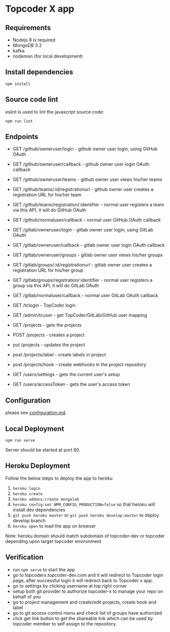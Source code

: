 # Topcoder X app

## Requirements

- Nodejs 8 is required
- MongoDB 3.2
- kafka
- nodemon (for local development)

## Install dependencies

```shell
npm install
```

## Source code lint

eslint is used to lint the javascript source code:

```shell
npm run lint
```

## Endpoints

- GET /github/owneruser/login - github owner user login, using GitHub OAuth
- GET /github/owneruser/callback - github owner user login OAuth callback
- GET /github/owneruser/teams - github owner user views his/her teams
- GET /github/teams/:id/registrationurl - github owner user creates a registration URL for his/her team
- GET /github/teams/registration/:identifier - normal user registers a team via this API, it will do GitHub OAuth
- GET /github/normaluser/callback - normal user GitHub OAuth callback

- GET /gitlab/owneruser/login - gitlab owner user login, using GitLab OAuth
- GET /gitlab/owneruser/callback - gitlab owner user login OAuth callback
- GET /gitlab/owneruser/groups - gitlab owner user views his/her groups
- GET /gitlab/groups/:id/registrationurl - gitlab owner user creates a registration URL for his/her group
- GET /gitlab/groups/registration/:identifier - normal user registers a group via this API, it will do GitLab OAuth
- GET /gitlab/normaluser/callback - normal user GitLab OAuth callback

- GET /tclogin - TopCoder login
- GET /admin/tcuser - get TopCoder/GitLab/GitHub user mapping

- GET /projects - gets the projects
- POST /projects - creates a project
- put /projects - updates the project
- post /projects/label - create labels in project
- post /projects/hook - create webhooks in the project repository
- GET /users/settings - gets the current user's setup
- GET /users/accessToken - gets the user's access token
  
## Configuration

please see [configuration.md](configuration.md).

## Local Deployment

```shell
npm run serve
```

Server should be started at port 80. 

## Heroku Deployment
Follow the below steps to deploy the app to heroku
1. `heroku login`
1. `heroku create`
1. `heroku addons:create mongolab`
1. `heroku config:set NPM_CONFIG_PRODUCTION=false` so that heroku will install dev dependencies
1. `git push heroku master` or `git push heroku develop:master` to deploy develop branch
1. `heroku open` to load the app on browser

Note: heroku domain should match subdomain of topcoder-dev or topcoder depending upon target topcoder environment

## Verification

- run `npm serve` to start the app
- go to topcoderx.topcoder-dev.com and it will redirect to Topcoder login page, after successful login it will redirect back to Topcoder x app.
- go to settings by clicking username at top right corner
- setup both git provider to authorize topcoder-x to manage your repo on behalf of you
- go to project management and create/edit projects, create hook and label
- go to git access control menu and check list of groups have authorized
- click get link button to get the shareable link which can be used by topcoder member to self assign to the repository.

